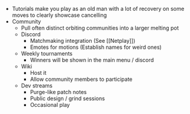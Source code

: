- Tutorials make you play as an old man with a lot of recovery on some moves to clearly showcase cancelling
- Community
	- Pull often distinct orbiting communities into a larger melting pot
	- Discord
		- Matchmaking integration (See [[Netplay]])
		- Emotes for motions (Establish names for weird ones)
	- Weekly tournaments
		- Winners will be shown in the main menu / discord
	- Wiki
		- Host it
		- Allow community members to participate
	- Dev streams
		- Purge-like patch notes
		- Public design / grind sessions
		- Occasional play
